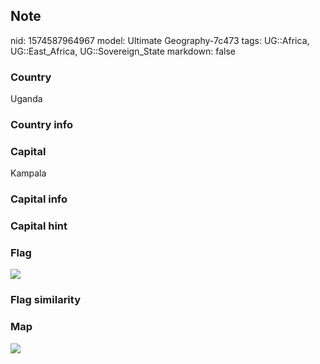 ## Note
nid: 1574587964967
model: Ultimate Geography-7c473
tags: UG::Africa, UG::East_Africa, UG::Sovereign_State
markdown: false

### Country
Uganda

### Country info


### Capital
Kampala

### Capital info


### Capital hint


### Flag
<img src="ug-flag-uganda.svg">

### Flag similarity


### Map
<img src="ug-map-uganda.png">
